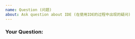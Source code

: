 ```yaml
---
name: Question (问题)
about: Ask question about IDE (在使用IDE的过程中出现的疑问)
---
```


<!-- Please note, this place is only for the IDE, not SDK or C++ problems or Chip functional -->
<!-- 注意！此处只处理IDE相关问题，关于SDK、C++编程、芯片功能之类的问题不在此范围 -->
<!-- If you have such question, please visit forum: forum.kendryte.com -->
<!-- 如果你有这样的问题，欢迎到论坛提出： forum.kendryte.com -->

### Your Question:
<!-- 问题描述 -->

<!-- 在这里描述你的问题，注意换行需要两个空格 -->
